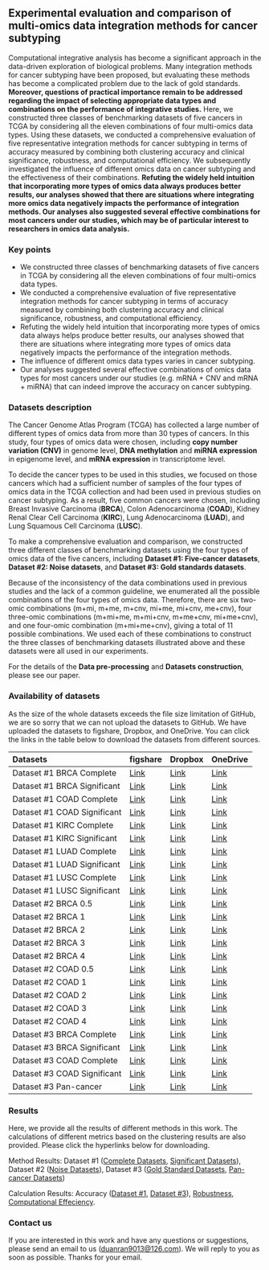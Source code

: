 ## Experimental evaluation and comparison of multi-omics data integration methods for cancer subtyping

Computational integrative analysis has become a significant approach in the data-driven exploration of biological problems. Many integration methods for cancer subtyping have been proposed, but evaluating these methods has become a complicated problem due to the lack of gold standards. **Moreover, questions of practical importance remain to be addressed regarding the impact of selecting appropriate data types and combinations on the performance of integrative studies.** Here, we constructed three classes of benchmarking datasets of five cancers in TCGA by considering all the eleven combinations of four multi-omics data types. Using these datasets, we conducted a comprehensive evaluation of five representative integration methods for cancer subtyping in terms of accuracy measured by combining both clustering accuracy and clinical significance, robustness, and computational efficiency. We subsequently investigated the influence of different omics data on cancer subtyping and the effectiveness of their combinations. **Refuting the widely held intuition that incorporating more types of omics data always produces better results, our analyses showed that there are situations where integrating more omics data negatively impacts the performance of integration methods. Our analyses also suggested several effective combinations for most cancers under our studies, which may be of particular interest to researchers in omics data analysis.**



### Key points

- We constructed three classes of benchmarking datasets of five cancers in TCGA by considering all the eleven combinations of four multi-omics data types.
- We conducted a comprehensive evaluation of five representative integration methods for cancer subtyping in terms of accuracy measured by combining both clustering accuracy and clinical significance, robustness, and computational efficiency.
- Refuting the widely held intuition that incorporating more types of omics data always helps produce better results, our analyses showed that there are situations where integrating more types of omics data negatively impacts the performance of the integration methods.
- The influence of different omics data types varies in cancer subtyping.
- Our analyses suggested several effective combinations of omics data types for most cancers under our studies (e.g. mRNA + CNV and mRNA + miRNA) that can indeed improve the accuracy on cancer subtyping.



### Datasets description

The Cancer Genome Atlas Program (TCGA) has collected a large number of different types of omics data from more than 30 types of cancers. In this study, four types of omics data were chosen, including **copy number variation (CNV)** in genome level, **DNA methylation** and **miRNA expression** in epigenome level, and **mRNA expression** in transcriptome level. 

To decide the cancer types to be used in this studies, we focused on those cancers which had a sufficient number of samples of the four types of omics data in the TCGA collection and had been used in previous studies on cancer subtyping. As a result, five common cancers were chosen, including Breast Invasive Carcinoma (**BRCA**), Colon Adenocarcinoma (**COAD**), Kidney Renal Clear Cell Carcinoma (**KIRC**), Lung Adenocarcinoma (**LUAD**), and Lung Squamous Cell Carcinoma (**LUSC**). 

To make a comprehensive evaluation and comparison, we constructed three different classes of benchmarking datasets using the four types of omics data of the five cancers, including **Dataset #1: Five-cancer datasets**, **Dataset #2: Noise datasets**, and **Dataset #3: Gold standards datasets**.

Because of the inconsistency of the data combinations used in previous studies and the lack of a common guideline, we enumerated all the possible combinations of the four types of omics data. Therefore, there are six two-omic combinations (m+mi, m+me, m+cnv, mi+me, mi+cnv, me+cnv), four three-omic combinations (m+mi+me, m+mi+cnv, m+me+cnv, mi+me+cnv), and one four-omic combination (m+mi+me+cnv), giving a total of 11 possible combinations. We used each of these combinations to construct the three classes of benchmarking datasets illustrated above and these datasets were all used in our experiments.

For the details of the **Data pre-processing** and **Datasets construction**, please see our paper.



### Availability of datasets

As the size of the whole datasets exceeds the file size limitation of GitHub, we are so sorry that we can not upload the datasets to GitHub. We have uploaded the datasets to figshare, Dropbox, and OneDrive. You can click the links in the table below to download the datasets from different sources.

| Datasets                    | figshare | Dropbox | OneDrive |
| :-------------------------- | -------- | ------- | -------- |
| Dataset #1 BRCA Complete    | [Link](https://figshare.com/s/2773784f1d94260a4a2e)     | [Link](https://www.dropbox.com/s/u1c4tnsmz3u7uht/Dataset%20%231%20BRCA%20Complete.rar?dl=0)    | [Link](https://1drv.ms/u/s!AvzO3KiW69byhYtudwlPA0H52bIHDg?e=MtVyVe)     |
| Dataset #1 BRCA Significant | [Link](https://figshare.com/s/bb469b06fe969fa34b64)     | [Link](https://www.dropbox.com/s/6o1mk85ujhteqw9/Dataset%20%231%20BRCA%20Significant.rar?dl=0)    | [Link](https://1drv.ms/u/s!AvzO3KiW69byhYtcfWsydgZnx3aTPg?e=J9qefY)     |
| Dataset #1 COAD Complete    | [Link](https://figshare.com/s/7cd48631c14df2046b16)     | [Link](https://www.dropbox.com/s/thckrfr8s9d5mc1/Dataset%20%231%20COAD%20Complete.rar?dl=0)    | [Link](https://1drv.ms/u/s!AvzO3KiW69byhYtfV0xQ51XcSq3dNw?e=ICRmPy)     |
| Dataset #1 COAD Significant | [Link](https://figshare.com/s/c21e5bd52f0838d91674)     | [Link](https://www.dropbox.com/s/2ucu8sevigly01q/Dataset%20%231%20COAD%20Significant.rar?dl=0)    | [Link](https://1drv.ms/u/s!AvzO3KiW69byhYtazI6IZ4h91RJ13Q?e=qdsXOy)     |
| Dataset #1 KIRC Complete    | [Link](https://figshare.com/s/030c22d72ed78fe92770)     | [Link](https://www.dropbox.com/s/ofrwco4r30g32wm/Dataset%20%231%20KIRC%20Complete.rar?dl=0)    | [Link](https://1drv.ms/u/s!AvzO3KiW69byhYtggage4Z2tE8bstw?e=tBEw08)     |
| Dataset #1 KIRC Significant | [Link](https://figshare.com/s/b4b0438fa2580007b88c)     | [Link](https://www.dropbox.com/s/27fyg1aegwak3wb/Dataset%20%231%20KIRC%20Significant.rar?dl=0)    | [Link](https://1drv.ms/u/s!AvzO3KiW69byhYtbec4h3rFvgKC51A?e=oHINKC)     |
| Dataset #1 LUAD Complete    | [Link](https://figshare.com/s/1449ae077871f836891e)     | [Link](https://www.dropbox.com/s/a1gagyzpsjvaiyc/Dataset%20%231%20LUAD%20Complete.rar?dl=0)    | [Link](https://1drv.ms/u/s!AvzO3KiW69byhYtsXzVqN-8quaoykQ?e=p0ZKRG)     |
| Dataset #1 LUAD Significant | [Link](https://figshare.com/s/1e7ad8f03248f74fb572)     | [Link](https://www.dropbox.com/s/02rexx3ds7qqbla/Dataset%20%231%20LUAD%20Significant.rar?dl=0)    | [Link](https://1drv.ms/u/s!AvzO3KiW69byhYtdFrK1GaUo7RI5tg?e=zLEMhb)     |
| Dataset #1 LUSC Complete    | [Link](https://figshare.com/s/e3cdad2d2f8f1d0f0e1f)     | [Link](https://www.dropbox.com/s/lm2kb8p0mnm4iwf/Dataset%20%231%20LUSC%20Complete.rar?dl=0)    | [Link](https://1drv.ms/u/s!AvzO3KiW69byhYtyBEWaefCMHNx_HA?e=PaNqsA)     |
| Dataset #1 LUSC Significant | [Link](https://figshare.com/s/55694443ea5bdd613293)     | [Link](https://www.dropbox.com/s/j6hmawt7wkt469a/Dataset%20%231%20LUSC%20Significant.rar?dl=0)    | [Link](https://1drv.ms/u/s!AvzO3KiW69byhYte5GT4OAs3uyJIug?e=cUKIel)     |
| Dataset #2 BRCA 0.5         | [Link](https://figshare.com/s/2280a954c5d2b911add6)     | [Link](https://www.dropbox.com/s/uoh03l46bpd5794/Dataset%20%232%20BRCA%200.5.rar?dl=0)    | [Link](https://1drv.ms/u/s!AvzO3KiW69byhYthpHAUBNPUHIJTBA?e=l0Ol0A)     |
| Dataset #2 BRCA 1           | [Link](https://figshare.com/s/19aa8c5c419bcd29d3b5)     | [Link](https://www.dropbox.com/s/pff4inhf0tim863/Dataset%20%232%20BRCA%201.rar?dl=0)    | [Link](https://1drv.ms/u/s!AvzO3KiW69byhYtiingsWcQfAQ4CSA?e=dCDebT)     |
| Dataset #2 BRCA 2           | [Link](https://figshare.com/s/5927110c594f5f6b97f8)     | [Link](https://www.dropbox.com/s/aihh4tnx9o129sp/Dataset%20%232%20BRCA%202.rar?dl=0)    | [Link](https://1drv.ms/u/s!AvzO3KiW69byhYtjiCisAhOmrkyDEg?e=71cJbY)     |
| Dataset #2 BRCA 3           | [Link](https://figshare.com/s/35a8738724385f490f9a)     | [Link](https://www.dropbox.com/s/33sei6vewskqane/Dataset%20%232%20BRCA%203.rar?dl=0)    | [Link](https://1drv.ms/u/s!AvzO3KiW69byhYtkHdJkTs8ladQcLQ?e=eI0VnY)     |
| Dataset #2 BRCA 4           | [Link](https://figshare.com/s/8e668698a5712a81f238)     | [Link](https://www.dropbox.com/s/aq6ns4t5z1hvvqw/Dataset%20%232%20BRCA%204.rar?dl=0)    | [Link](https://1drv.ms/u/s!AvzO3KiW69byhYtl7JadgVD3l0DVPw?e=NkT38t)     |
| Dataset #2 COAD 0.5         | [Link](https://figshare.com/s/5416db4edfe9081e7554)     | [Link](https://www.dropbox.com/s/mklqwqxwkk71bwq/Dataset%20%232%20COAD%200.5.rar?dl=0)    | [Link](https://1drv.ms/u/s!AvzO3KiW69byhYtmV6Friit_JYMh_Q?e=lsZS30)     |
| Dataset #2 COAD 1           | [Link](https://figshare.com/s/02a17f5b62a979c3223b)     | [Link](https://www.dropbox.com/s/a4cgaz218vmbguz/Dataset%20%232%20COAD%201.rar?dl=0)    | [Link](https://1drv.ms/u/s!AvzO3KiW69byhYtpHy7IvwziDoLWNw?e=gzYGcg)     |
| Dataset #2 COAD 2           | [Link](https://figshare.com/s/6462b2230c94299666ef)     | [Link](https://www.dropbox.com/s/m5zei4k7pm2582g/Dataset%20%232%20COAD%202.rar?dl=0)    | [Link](https://1drv.ms/u/s!AvzO3KiW69byhYtnCV2yMaHiCdSrkQ?e=daEnKj)     |
| Dataset #2 COAD 3           | [Link](https://figshare.com/s/dc551de7ca8a521ae4d4)     | [Link](https://www.dropbox.com/s/vp6j6i3gnh1fc5s/Dataset%20%232%20COAD%203.rar?dl=0)    | [Link](https://1drv.ms/u/s!AvzO3KiW69byhYto2w4RLMojaA2eqw?e=fRwycL)     |
| Dataset #2 COAD 4           | [Link](https://figshare.com/s/eb3ae8f8770ec48f925b)     | [Link](https://www.dropbox.com/s/mcb48gysb2m7p7z/Dataset%20%232%20COAD%204.rar?dl=0)    | [Link](https://1drv.ms/u/s!AvzO3KiW69byhYtq-x7e3dKOGfdFLA?e=qJEaBw)     |
| Dataset #3 BRCA Complete    | [Link](https://figshare.com/s/b0d8c68133e8afa8b880)     | [Link](https://www.dropbox.com/s/0bz6rg2itv04cgj/Dataset%20%233%20BRCA%20Complete.rar?dl=0)    | [Link](https://1drv.ms/u/s!AvzO3KiW69byhYtwQuTnQogMru3xGQ?e=jXbG3V)     |
| Dataset #3 BRCA Significant | [Link](https://figshare.com/s/c472f60152dc55f01634)     | [Link](https://www.dropbox.com/s/55rdujg0dlyzvfx/Dataset%20%233%20BRCA%20Significant.rar?dl=0)    | [Link](https://1drv.ms/u/s!AvzO3KiW69byhYtt3IWxJPN48QyPKg?e=psnX3R)     |
| Dataset #3 COAD Complete    | [Link](https://figshare.com/s/0dd604647efc5e7e0d49)     | [Link](https://www.dropbox.com/s/dwkybrwe9dq3drk/Dataset%20%233%20COAD%20Complete.rar?dl=0)    | [Link](https://1drv.ms/u/s!AvzO3KiW69byhYtvSb4Gt6ZwJVgVDQ?e=ANoG0J)     |
| Dataset #3 COAD Significant | [Link](https://figshare.com/s/8b92e955ead4c5a187fe)     | [Link](https://www.dropbox.com/s/krbwi7m2zav36xa/Dataset%20%233%20COAD%20Significant.rar?dl=0)    | [Link](https://1drv.ms/u/s!AvzO3KiW69byhYtrLyw0DYLtCcMtVA?e=cYcpTs)     |
| Dataset #3 Pan-cancer       | [Link](https://figshare.com/s/d2658236fe0dcf3ccd10)     | [Link](https://www.dropbox.com/s/u7kau91j38yr4l5/Dataset%20%233%20Pancancer%20Datasets.rar?dl=0)    | [Link](https://1drv.ms/u/s!AvzO3KiW69byhYtxX3cTZROO_B3UaA?e=iZDUsS)     |



### Results

Here, we provide all the results of different methods in this work. The calculations of different metrics based on the clustering results are also provided. Please click the hyperlinks below for downloading.

Method Results:
Dataset #1 ([Complete Datasets](https://github.com/GaoLabXDU/MultiOmicsIntegrationStudy/raw/master/Method%20Results/Dataset%20%231%20Complete%20%20Datasets.rar),  [Significant Datasets](https://github.com/GaoLabXDU/MultiOmicsIntegrationStudy/raw/master/Method%20Results/Dataset%20%231%20Significant%20Datasets.rar)), 
Dataset #2 ([Noise Datasets](https://github.com/GaoLabXDU/MultiOmicsIntegrationStudy/raw/master/Method%20Results/Dataset%20%232%20Noise%20Datasets.rar)), 
Dataset #3 ([Gold Standard Datasets](https://github.com/GaoLabXDU/MultiOmicsIntegrationStudy/raw/master/Method%20Results/Dataset%20%233%20Gold%20Standard%20Datasets.rar), [Pan-cancer Datasets](https://github.com/GaoLabXDU/MultiOmicsIntegrationStudy/raw/master/Method%20Results/Dataset%20%233%20Pancancer%20Datasets.rar))

Calculation Results: Accuracy ([Dataset #1](https://github.com/GaoLabXDU/MultiOmicsIntegrationStudy/raw/master/Calculation%20Results/Accuracy_Dataset%20%231.xlsx), [Dataset #3](https://github.com/GaoLabXDU/MultiOmicsIntegrationStudy/raw/master/Calculation%20Results/Accuracy_Dataset%20%233.xlsx)), [Robustness](https://github.com/GaoLabXDU/MultiOmicsIntegrationStudy/raw/master/Calculation%20Results/Robustness.xlsx), [Computational Effeciency](https://github.com/GaoLabXDU/MultiOmicsIntegrationStudy/raw/master/Calculation%20Results/Computational%20Efficiency.xlsx).



### Contact us

If you are interested in this work and have any questions or suggestions, please send an email to us (duanran9013@126.com). We will reply to you as soon as possible. Thanks for your email.

